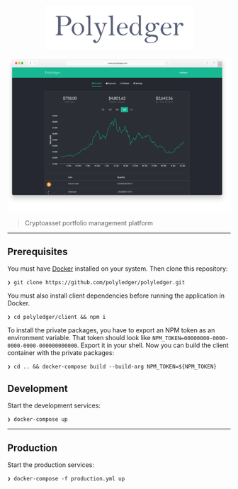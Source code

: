 <p align="center">
  <img src="/client/src/assets/logo.png?raw=true" height="100">
</p>

![Screenshot](/polyledger.png?raw=true)

> Cryptoasset portfolio management platform

---

## Prerequisites

You must have [Docker](https://www.docker.com/community-edition) installed on your system. Then clone this repository:

```
❯ git clone https://github.com/polyledger/polyledger.git
```

You must also install client dependencies before running the application in Docker.

```
❯ cd polyledger/client && npm i
```

To install the private packages, you have to export an NPM token as an environment variable. That token should look like `NPM_TOKEN=00000000-0000-0000-0000-000000000000`. Export it in your shell. Now you can build the client container with the private packages:

```
❯ cd .. && docker-compose build --build-arg NPM_TOKEN=${NPM_TOKEN}
```

## Development

Start the development services:

```
❯ docker-compose up
```

---

## Production

Start the production services:

```
❯ docker-compose -f production.yml up
```
